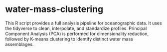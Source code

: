 # water-mass-clustering
This R script provides a full analysis pipeline for oceanographic data. It uses the tidyverse to clean, interpolate, and standardize profiles. Principal Component Analysis (PCA) is performed for dimensionality reduction, followed by K-means clustering to identify distinct water mass assemblages.
